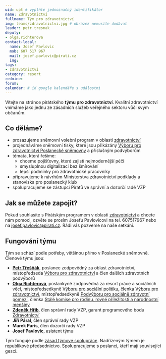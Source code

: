 ```yaml
---
uid: upt # vyplňte jednoznačný identifikátor
name: Zdravotnictví
fullname: Tým pro zdravotnictví
img: teams/zdravotnictvi.jpg # obrázek nemusíte dodávat
leader: petr.tresnak
deputy:
- olga.richterova
contact-local:
  name: Josef Pavlovic
  mob: 607 517 967
  mail: josef.pavlovic@pirati.cz
  img: 
tags:
- zdravotnictví
category: resort
redmine:
forum:
calendar: # id google kalendáře s událostmi
---
```


Vítejte na stránce pirátského **týmu pro zdravotnictví**. Kvalitní zdravotnictví vnímáme jako jednu ze zásadních služeb veřejného sektoru vůči svým občanům. 

Co děláme?
----------
* prosazujeme sněmovní volební program v oblasti [zdravotnictví](https://www.pirati.cz/program/psp2017/zdravotnictvi/)
* projednáváme sněmovní tisky, které jsou přikázány [Výboru pro zdravotnictví Poslanecké sněmovny](http://www.psp.cz/sqw/hp.sqw?k=3200) a příslušným podvýborům
* témata, která řešíme:
  * chceme pojišťovny, které zajistí nejmodernější péči 
  * smysluplnou digitalizaci bez šmírování
  * lepší podmínky pro zdravotnické pracovníky
* připravujeme k návrhům Ministerstva zdravotnictví podklady a stanoviska pro poslanecký klub
* spolupracujeme se zástupci Pirátů ve správní a dozorčí radě VZP

Jak se můžete zapojit?
----------------------

Pokud souhlasíte s Pirátským programem v oblasti [zdravotnictví](https://www.pirati.cz/program/psp2017/zdravotnictvi/) a chcete nám pomoci, ozvěte se prosím Josefu Pavlovicovi na tel. 607517967 nebo na josef.pavlovic@pirati.cz. 
Rádi vás pozveme na naše setkání.

Fungování týmu
--------------

Tým se schází podle potřeby, většinou přímo v Poslanecké sněmovně.
Členové týmu jsou:
* **[Petr Třešňák](https://www.pirati.cz/lide/petr-tresnak/)**, poslanec zodpovědný za oblast zdravotnictví, místopředseda [Výboru pro zdravotnictví](http://www.psp.cz/sqw/hp.sqw?k=3200) a člen dalších zdravotních podvýborů
* **[Olga Richterová](https://www.pirati.cz/lide/olga-richterova/)**, poslankyně zodpovědná za resort práce a sociálních věcí, místopředsedkyně [Výboru pro sociální politiku](http://www.psp.cz/sqw/hp.sqw?k=4300), členka [Výboru pro zdravotnictví](http://www.psp.cz/sqw/hp.sqw?k=4300), místopředsedkyně [Podvýboru pro sociálně zdravotní pomezí](http://www.psp.cz/sqw/hp.sqw?k=4328), členka [Stálé komise pro rodinu, rovné příležitosti a národnostní menšiny](http://www.psp.cz/sqw/hp.sqw?k=6000)
* **[Zdeněk Hřib](https://www.pirati.cz/lide/zdenek-hrib/)**, člen správní rady VZP, garant programového bodu [Zdravotnictví](https://www.pirati.cz/program/psp2017/zdravotnictvi/)
* **Jiří Páral**, člen správní rady VZP
* **Marek Paris**, člen dozorčí rady VZP
* **Josef Pavlovic**, asistent týmu

Tým funguje podle [zásad týmové spolupráce](https://wiki.pirati.cz/rules/or_zatys). Nadřízeným týmem je republikové předsednictvo. Spolupracujeme s poslanci, kteří mají související gesci.
